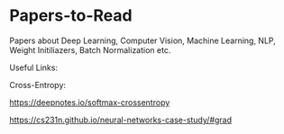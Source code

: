 # Papers-to-Read
Papers about Deep Learning, Computer Vision, Machine Learning, NLP, Weight Initiliazers, Batch Normalization etc. 

Useful Links:

Cross-Entropy: 

https://deepnotes.io/softmax-crossentropy

https://cs231n.github.io/neural-networks-case-study/#grad
